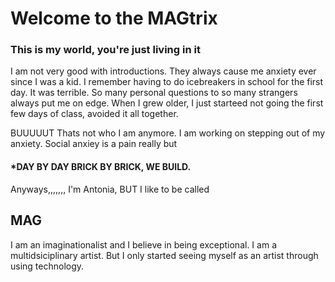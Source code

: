 # Welcome to the MAGtrix 
### This is my world, you're just living in it


I am not very good with introductions. They always cause me anxiety ever since I was a kid. I remember having to do icebreakers in school for the first day. It was terrible. 
So many personal questions to so many strangers always put me on edge. When I grew older, I just starteed not going the first few days of class, avoided it all together.

BUUUUUT Thats not who I am anymore. I am working on stepping out of my anxiety. Social anxiey is a pain really but
#### *DAY BY DAY BRICK BY BRICK, WE BUILD.

Anyways,,,,,,, I'm Antonia, BUT I like to be called
## MAG

I am an imaginationalist and I believe in being exceptional. I am a multidsiciplinary artist. But I only started seeing myself as an artist through using technology.
